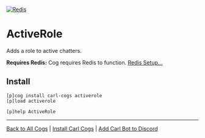 [![Redis](https://img.shields.io/badge/tag-Redis-yellow?logo=git&logoColor=white)](../README.md#redis)
# ActiveRole

Adds a role to active chatters.

**Requires Redis:** Cog requires Redis to function. [Redis Setup...](../README.md#redis)

## Install

```text
[p]cog install carl-cogs activerole
[p]load activerole

[p]help ActiveRole
```

---
[Back to All Cogs](../README.md#public-cogs) |
[Install Carl Cogs](../README.md#installing) |
[Add Carl Bot to Discord](https://discord.com/oauth2/authorize?client_id=204384021352808450&scope=bot+applications.commands&permissions=8)